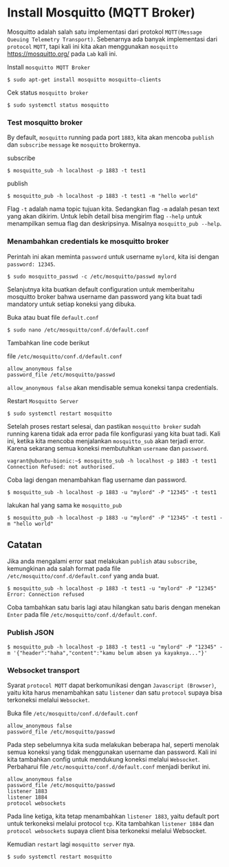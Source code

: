 # Install Mosquitto (MQTT Broker)

Mosquitto adalah salah satu implementasi dari protokol `MQTT(Message Queuing Telemetry Transport)`. Sebenarnya ada banyak implementasi dari `protocol` `MQTT`, tapi kali ini kita akan menggunakan `mosquitto` https://mosquitto.org/ pada `Lab` kali ini.

Install `mosquitto MQTT Broker`

```shell
$ sudo apt-get install mosquitto mosquitto-clients
```

Cek status `mosquitto broker`
```shell
$ sudo systemctl status mosquitto
```

### Test mosquitto broker
By default, `mosquitto` running pada port `1883`, kita akan mencoba   `publish` dan `subscribe` `message` ke `mosquitto` brokernya.

subscribe
```shell
$ mosquitto_sub -h localhost -p 1883 -t test1
```

publish
```shell
$ mosquitto_pub -h localhost -p 1883 -t test1 -m "hello world"
```

Flag `-t` adalah nama topic tujuan kita. Sedangkan flag `-m` adalah pesan text yang akan dikirim. Untuk lebih detail bisa mengirim flag `--help` untuk menampilkan semua flag dan deskripsinya. Misalnya `mosquitto_pub --help`.

### Menambahkan credentials ke mosquitto broker
Perintah ini akan meminta `password` untuk username `mylord`, kita isi dengan `password: 12345`.
```shell
$ sudo mosquitto_passwd -c /etc/mosquitto/passwd mylord
```

Selanjutnya kita buatkan default configuration untuk memberitahu mosquitto broker bahwa username dan password yang kita buat tadi mandatory untuk setiap koneksi yang dibuka.

Buka atau buat file `default.conf`
```shell
$ sudo nano /etc/mosquitto/conf.d/default.conf
```

Tambahkan line code berikut

file `/etc/mosquitto/conf.d/default.conf`
```
allow_anonymous false
password_file /etc/mosquitto/passwd
```

`allow_anonymous false` akan mendisable semua koneksi tanpa credentials.

Restart `Mosquitto Server`
```shell
$ sudo systemctl restart mosquitto
```

Setelah proses restart selesai, dan pastikan `mosquitto broker` sudah running karena tidak ada error pada file konfigurasi yang kita buat tadi. Kali ini, ketika kita mencoba menjalankan `mosquitto_sub` akan terjadi error. Karena sekarang semua koneksi membutuhkan `username` dan `password`.

```shell
vagrant@ubuntu-bionic:~$ mosquitto_sub -h localhost -p 1883 -t test1
Connection Refused: not authorised.
```

Coba lagi dengan menambahkan flag username dan password.
```shell
$ mosquitto_sub -h localhost -p 1883 -u "mylord" -P "12345" -t test1
```

lakukan hal yang sama ke `mosquitto_pub`
```shell
$ mosquitto_pub -h localhost -p 1883 -u "mylord" -P "12345" -t test1 -m "hello world"
```

## Catatan
Jika anda mengalami error saat melakukan `publish` atau `subscribe`, kemungkinan ada salah format pada file `/etc/mosquitto/conf.d/default.conf` yang anda buat.
```shell
$ mosquitto_sub -h localhost -p 1883 -t test1 -u "mylord" -P "12345"
Error: Connection refused
```
Coba tambahkan satu baris lagi atau hilangkan satu baris dengan menekan `Enter` pada file `/etc/mosquitto/conf.d/default.conf`.

### Publish JSON
```shell
$ mosquitto_pub -h localhost -p 1883 -t test1 -u "mylord" -P "12345" -m '{"header":"haha","content":"kamu belum absen ya kayaknya..."}'
```

### Websocket transport
Syarat `protocol MQTT` dapat berkomunikasi dengan `Javascript (Browser)`, yaitu kita harus menambahkan satu `listener` dan satu `protocol` supaya bisa terkoneksi melalui `Websocket`.

Buka file `/etc/mosquitto/conf.d/default.conf`
```
allow_anonymous false
password_file /etc/mosquitto/passwd
```

Pada step sebelumnya kita suda melakukan beberapa hal, seperti menolak semua koneksi yang tidak menggunakan username dan password. Kali ini kita tambahkan config untuk mendukung koneksi melalui `Websocket`. Perbaharui file `/etc/mosquitto/conf.d/default.conf` menjadi berikut ini.

```
allow_anonymous false
password_file /etc/mosquitto/passwd
listener 1883
listener 1884
protocol websockets
```

Pada line ketiga, kita tetap menambahkan `listener 1883`, yaitu default port untuk terkoneksi melalui protocol `tcp`. Kita tambahkan `listener 1884` dan `protocol websockets` supaya client bisa terkoneksi melalui Websocket.

Kemudian `restart` lagi `mosquitto server` nya.
```shell
$ sudo systemctl restart mosquitto
```